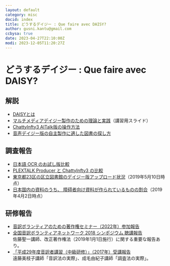 ```yaml
---
layout: default
category: misc
docid: index
title: どうするデイジー : Que faire avec DAISY?
author: gusni.kantu@gmail.com
ccbysa: true
date: 2023-04-27T22:10:00Z
modi: 2023-12-05T11:20:27Z
---
```

# どうするデイジー : Que faire avec DAISY?

## 解説

- [DAISYとは](daisy.html)
- [マルチメディアデイジー製作のための理論と実践](https://docs.google.com/presentation/d/17-BF2mJ7k7RQVpR8Y9X-wNqfBrpimvtT0cgDwRQwjZI/edit?usp=sharing)（講習用スライド）
- [ChattyInfty3 AITalk版の操作方法](aitalk.html)
- [音声デイジー版の自主製作に適した図書の探し方](kensaku.html)

## 調査報告

- [日本語 OCR のお試し版比較](ocr.html)
- [PLEXTALK Producer と ChattyInfty3 の比較](pproducer.html)
- [東京都23区の区立図書館のデイジー版アップロード状況](bibliotheques.html)（2019年5月10日時点）
- [日本国内の資料のうち、 障碍者向け資料が作られているものの割合](livres.html)（2019年4月2日時点）

## 研修報告

- [音訳ボランティアのための著作権セミナー（2022年）参加報告](copyright20220806.html)
- [全国音訳ボランティアネットワーク 2018 シンポジウム 聴講報告](zenkoku20181111.html)  
  佐藤聖一講師、改正著作権法（2019年1月1日施行）に関する重要な報告あり。
- [「平成29年度音訳者講習（中級研修）」（2017年）受講報告](chukyu2017.html)  
  遠藤美枝子講師「音訳法の実際」、成毛由紀子講師「調査法の実際」。
